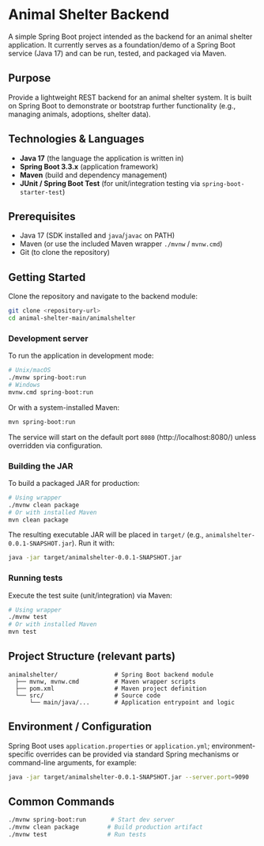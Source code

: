 # Animal Shelter Backend

A simple Spring Boot project intended as the backend for an animal shelter application. It currently serves as a foundation/demo of a Spring Boot service (Java 17) and can be run, tested, and packaged via Maven.

## Purpose

Provide a lightweight REST backend for an animal shelter system. It is built on Spring Boot to demonstrate or bootstrap further functionality (e.g., managing animals, adoptions, shelter data).

## Technologies & Languages

- **Java 17** (the language the application is written in)
- **Spring Boot 3.3.x** (application framework)
- **Maven** (build and dependency management)
- **JUnit / Spring Boot Test** (for unit/integration testing via `spring-boot-starter-test`)

## Prerequisites

- Java 17 (SDK installed and `java`/`javac` on PATH)
- Maven (or use the included Maven wrapper `./mvnw` / `mvnw.cmd`)
- Git (to clone the repository)

## Getting Started

Clone the repository and navigate to the backend module:

```bash
git clone <repository-url>
cd animal-shelter-main/animalshelter
```

### Development server

To run the application in development mode:

```bash
# Unix/macOS
./mvnw spring-boot:run
# Windows
mvnw.cmd spring-boot:run
```

Or with a system-installed Maven:

```bash
mvn spring-boot:run
```

The service will start on the default port `8080` (http://localhost:8080/) unless overridden via configuration.

### Building the JAR

To build a packaged JAR for production:

```bash
# Using wrapper
./mvnw clean package
# Or with installed Maven
mvn clean package
```

The resulting executable JAR will be placed in `target/` (e.g., `animalshelter-0.0.1-SNAPSHOT.jar`). Run it with:

```bash
java -jar target/animalshelter-0.0.1-SNAPSHOT.jar
```

### Running tests

Execute the test suite (unit/integration) via Maven:

```bash
# Using wrapper
./mvnw test
# Or with installed Maven
mvn test
```

## Project Structure (relevant parts)

```
animalshelter/                # Spring Boot backend module
  ├── mvnw, mvnw.cmd          # Maven wrapper scripts
  ├── pom.xml                 # Maven project definition
  └── src/                    # Source code
      └── main/java/...       # Application entrypoint and logic
```

## Environment / Configuration

Spring Boot uses `application.properties` or `application.yml`; environment-specific overrides can be provided via standard Spring mechanisms or command-line arguments, for example:

```bash
java -jar target/animalshelter-0.0.1-SNAPSHOT.jar --server.port=9090
```

## Common Commands

```bash
./mvnw spring-boot:run       # Start dev server
./mvnw clean package        # Build production artifact
./mvnw test                 # Run tests
```
